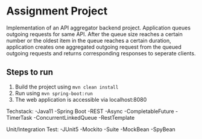 # Assignment Project
Implementation of an API aggregator backend project. Application queues outgoing requests for same API. After the queue size reaches a certain number or the oldest item in the queue reaches a certain duration, application creates one aggregated outgoing request from the queued outgoing requests and returns corresponding responses to seperate clients.

## Steps to run
1. Build the project using
   `mvn clean install`
2. Run using `mvn spring-boot:run`
3. The web application is accessible via localhost:8080

Techstack:
-Java11
-Spring Boot
-REST
-Async
-CompletableFuture
-TimerTask
-ConcurrentLinkedQueue
-RestTemplate

Unit/Integration Test:
-JUnit5
-Mockito
-Suite
-MockBean
-SpyBean
